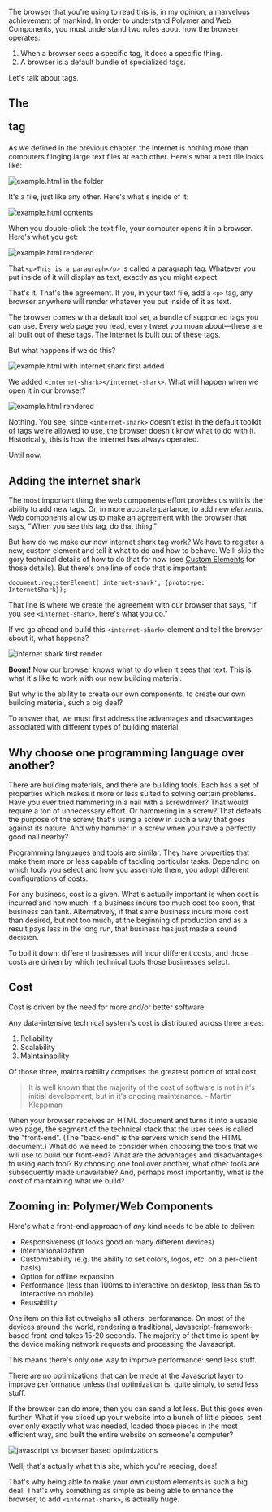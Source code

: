The browser that you're using to read this is, in my opinion, a marvelous achievement of mankind. In order to understand Polymer and Web Components, you must understand two rules about how the browser operates:

1. When a browser sees a specific tag, it does a specific thing.
2. A browser is a default bundle of specialized tags.

Let's talk about tags.

## The <p> tag

As we defined in the previous chapter, the internet is nothing more than computers flinging large text files at each other. Here's what a text file looks like:

![example.html in the folder](images/chapters/1/00.png)

It's a file, just like any other. Here's what's inside of it:

![example.html contents](images/chapters/1/01.png)

When you double-click the text file, your computer opens it in a browser. Here's what you get:

![example.html rendered](images/chapters/1/02.png)

That `<p>This is a paragraph</p>` is called a paragraph tag. Whatever you put inside of it will display as text, exactly as you might expect.

That's it. That's the agreement. If you, in your text file, add a `<p>` tag, any browser anywhere will render whatever you put inside of it as text.

The browser comes with a default tool set, a bundle of supported tags you can use. Every web page you read, every tweet you moan about—these are all built out of these tags. The internet is built out of these tags.

But what happens if we do this?

![example.html with internet shark first added](images/chapters/1/03.png)

We added `<internet-shark></internet-shark>`. What will happen when we open it in our browser?

![example.html rendered](images/chapters/1/02.png)

Nothing. You see, since `<internet-shark>` doesn't exist in the default toolkit of tags we're allowed to use, the browser doesn't know what to do with it. Historically, this is how the internet has always operated.

Until now.

## Adding the internet shark

The most important thing the web components effort provides us with is the ability to add new tags. Or, in more accurate parlance, to add new *elements*. Web components allow us to make an agreement with the browser that says, "When you see this tag, do that thing."

But how do we make our new internet shark tag work? We have to register a new, custom element and tell it what to do and how to behave. We'll skip the gory technical details of how to do that for now (see [Custom Elements](/chapter/3) for those details). But there's one line of code that's important:

```
document.registerElement('internet-shark', {prototype: InternetShark});
```

That line is where we create the agreement with our browser that says, "If you see `<internet-shark>`, here's what you do."

If we go ahead and build this `<internet-shark>` element and tell the browser about it, what happens?

![internet shark first render](images/chapters/1/04.png)

**Boom!** Now our browser knows what to do when it sees that text. This is what it's like to work with our new building material.

But why is the ability to create our own components, to create our own building material, such a big deal?

To answer that, we must first address the advantages and disadvantages associated with different types of building material.

## Why choose one programming language over another?

There are building materials, and there are building tools. Each has a set of properties which makes it more or less suited to solving certain problems. Have you ever tried hammering in a nail with a screwdriver? That would require a ton of unnecessary effort. Or hammering in a screw? That defeats the purpose of the screw; that's using a screw in such a way that goes against its nature. And why hammer in a screw when you have a perfectly good nail nearby?

Programming languages and tools are similar. They have properties that make them more or less capable of tackling particular tasks. Depending on which tools you select and how you assemble them, you adopt different configurations of costs.

For any business, cost is a given. What's actually important is when cost is incurred and how much. If a business incurs too much cost too soon, that business can tank. Alternatively, if that same business incurs more cost than desired, but not too much, at the beginning of production and as a result pays less in the long run, that business has just made a sound decision.

To boil it down: different businesses will incur different costs, and those costs are driven by which technical tools those businesses select.

## Cost

Cost is driven by the need for more and/or better software.

Any data-intensive technical system's cost is distributed across three areas:

1. Reliability
2. Scalability
3. Maintainability

Of those three, maintainability comprises the greatest portion of total cost.

> It is well known that the majority of the cost of software is not in it's initial development, but in it's ongoing maintenance. - Martin Kleppman

When your browser receives an HTML document and turns it into a usable web page, the segment of the technical stack that the user sees is called the "front-end". (The "back-end" is the servers which send the HTML document.) What do we need to consider when choosing the tools that we will use to build our front-end? What are the advantages and disadvantages to using each tool? By choosing one tool over another, what other tools are subsequently made unavailable? And, perhaps most importantly, what is the cost of maintaining what we build?

## Zooming in: Polymer/Web Components

Here's what a front-end approach of *any* kind needs to be able to deliver:

- Responsiveness (it looks good on many different devices)
- Internationalization
- Customizability (e.g. the ability to set colors, logos, etc. on a per-client basis)
- Option for offline expansion
- Performance (less than 100ms to interactive on desktop, less than 5s to interactive on mobile)
- Reusability

 One item on this list outweighs all others: performance. On most of the devices around the world, rendering a traditional, Javascript-framework-based front-end takes 15-20 seconds. The majority of that time is spent by the device making network requests and processing the Javascript.

This means there's only one way to improve performance: send less stuff.

There are no optimizations that can be made at the Javascript layer to improve performance unless that optimization is, quite simply, to send less stuff.

If the browser can do more, then you can send a lot less. But this goes even further. What if you sliced up your website into a bunch of little pieces, sent over only exactly what was needed, loaded those pieces in the most efficient way, and built the entire website on someone's computer?

![javascript vs browser based optimizations](images/chapters/1/05.png)

Well, that's actually what this site, which you're reading, does!

That's why being able to make your own custom elements is such a big deal. That's why something as simple as being able to enhance the browser, to add `<internet-shark>`, is actually huge.
